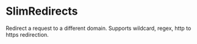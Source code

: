 # SlimRedirects

Redirect a request to a different domain. Supports wildcard, regex, http to https redirection.
